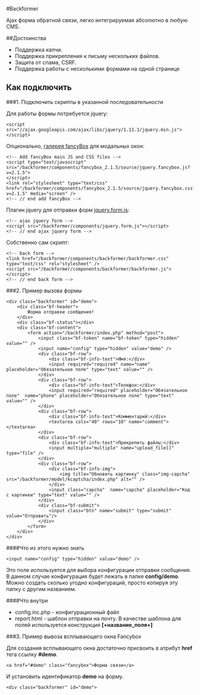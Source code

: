 #Backformer

Ajax форма обратной связи, легко интегрируемая абсолютно в любую CMS.

##Достоинства
* Поддержка капчи.
* Поддержка прикрепления к письму нескольких файлов.
* Защита от спама, CSRF.
* Поддержка работы с несколькими формами на одной странице

## Как подключить

###1. Подключить скрипты в указанной последовательности

Для работы формы потребуется jquery:

    <script src="//ajax.googleapis.com/ajax/libs/jquery/1.11.1/jquery.min.js"></script>
 
Опционально, [галерея fancyBox](https://github.com/fancyapps/fancyBox) для модальных окон:

    <!-- Add fancyBox main JS and CSS files -->
    <script type="text/javascript" src="/backformer/components/fancybox_2.1.5/source/jquery.fancybox.js?v=2.1.5">
    </script>
    <link rel="stylesheet" type="text/css" href="/backformer/components/fancybox_2.1.5/source/jquery.fancybox.css?v=2.1.5" media="screen" />
    <!-- // end add fancyBox -->

Плагин jquery для отправки форм [jquery.form.js](https://github.com/malsup/form):

    <!-- ajax jquery form -->
    <script src="/backformer/components/jquery.form.js"></script>
    <!-- // end ajax jquery form -->

Собственно сам скрипт:

    <!-- back form -->
    <link href="/backformer/components/backformer/backformer.css" type="text/css" rel="stylesheet" />
    <script src="/backformer/components/backformer/backformer.js"></script>
    <!-- // end back form -->

###2. Пример вызова формы

	<div class="backformer" id="demo">
		<div class="bf-header">
			Форма отправки сообщения!
		</div>
		<div class="bf-status"></div>
		<div class="bf-content">
			<form action="/backformer/index.php" method="post">
				<input class="bf-token" name="bf-token" type="hidden" value="" /> 
				<input name="config" type="hidden" value="demo" />
				<div class="bf-row">
					<div class="bf-info-text">Имя:</div>
					<input required="required" name="name" placeholder="Обязательное поле" type="text" value="" />
				</div>
				<div class="bf-row">
					<div class="bf-info-text">Телефон:</div>
					<input required="required" placeholder="Обязательное поле"  name="phone" placeholder="Обязательное поле" type="text" value="" />
				</div>
				<div class="bf-row">
					<div class="bf-info-text">Комментарий:</div>
					<textarea cols="40" rows="10" name="comment"></textarea>
				</div>
				<div class="bf-row">
					<div class="bf-info-text">Прикрепить файлы:</div>
					<input multiple="multiple" name="upload_file[]" type="file" />
				</div>
				<div class="bf-row">
					<div class="bf-info-img"> 
						<img title="Обновить картинку" class="img-capcha" src="/backformer/model/kcaptcha/index.php" alt="" />
					</div>
					<input class="capcha"  name="capcha" placeholder="Код с картинки" type="text" value="" />
				</div>
				<div class="bf-submit">
					<input class="btn" name="submit" type="submit" value="Отправить"/>
				</div>
			</form>
		</div>
	</div>

####Что из этого нужно знать

	<input name="config" type="hidden" value="demo" />

Это поле используется для выбора конфигурации отправки сообщения. В данном случае конфигурация будет лежать в папке **config/demo**. Можно создать сколько угодно конфигураций, просто копируя эту папку с другим названием. 

####Что внутри

* config.inc.php - конфигурационный файл
* report.html - шаблон отправки на почту. В качестве шаблона для полей используется конструкция **[+название_поля+]** 

###3. Пример вывоза всплывающего окна Fancybox

Для создания всплывающего окна достаточно присвоить в атрибут **href** тега **<a>** ссылку **#demo**. 

	<a href="#demo" class="fancybox">Форма связи</a>

И установить идентификатор **demo** на форму.

	<div class="backformer" id="demo">

